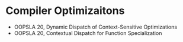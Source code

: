 # Compiler Optimizaitons 


- OOPSLA 20, Dynamic Dispatch of Context-Sensitive Optimizations
- OOPSLA 20, Contextual Dispatch for Function Specialization